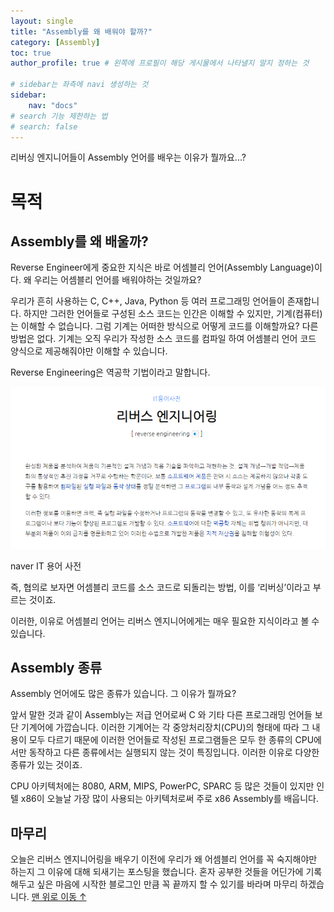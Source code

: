 ```yaml
---
layout: single
title: "Assembly를 왜 배워야 할까?"
category: [Assembly]
toc: true
author_profile: true # 왼쪽에 프로필이 해당 게시물에서 나타낼지 말지 정하는 것

# sidebar는 좌측에 navi 생성하는 것
sidebar:
    nav: "docs"
# search 기능 제한하는 법
# search: false
---
```

리버싱 엔지니어들이 Assembly 언어를 배우는 이유가 뭘까요...?
# 목적

## Assembly를 왜 배울까?

 Reverse Engineer에게 중요한 지식은 바로 어셈블리 언어(Assembly Language)이다. 왜 우리는 어셈블리 언어를 배워야하는 것일까요? 

 우리가 흔히 사용하는 C, C++, Java, Python 등 여러 프로그래밍 언어들이 존재합니다. 하지만 그러한 언어들로 구성된 소스 코드는 인간은 이해할 수 있지만, 기계(컴퓨터)는 이해할 수 없습니다. 그럼 기계는 어떠한 방식으로 어떻게 코드를 이해할까요? 다른 방법은 없다. 기계는 오직 우리가 작성한 소스 코드를 컴파일 하여 어셈블리 언어 코드 양식으로 제공해줘야만 이해할 수 있습니다. 

 Reverse Engineering은 역공학 기법이라고 말합니다. 

![naver IT 용어 사전](/images/2022-01-06-Assembly-purpose/ReverseEngineering.png)

naver IT 용어 사전

즉, 협의로 보자면 어셈블리 코드를 소스 코드로 되돌리는 방법, 이를 ‘리버싱’이라고 부르는 것이죠. 

이러한, 이유로 어셈블리 언어는 리버스 엔지니어에게는 매우 필요한 지식이라고 볼 수 있습니다. 

## Assembly 종류

 Assembly 언어에도 많은 종류가 있습니다. 그 이유가 뭘까요?

 앞서 말한 것과 같이 Assembly는 저급 언어로써 C 와 기타 다른 프로그래밍 언어들 보단 기계어에 가깝습니다. 이러한 기계어는 각 중앙처리장치(CPU)의 형태에 따라 그 내용이 모두 다르기 때문에 이러한 언어들로 작성된 프로그램들은 모두 한 종류의 CPU에서만 동작하고 다른 종류에서는 실행되지 않는 것이 특징입니다. 이러한 이유로 다양한 종류가 있는 것이죠.

 CPU 아키텍처에는 8080, ARM, MIPS, PowerPC, SPARC 등 많은 것들이 있지만 인텔 x86이 오늘날 가장 많이 사용되는 아키텍처로써 주로 x86 Assembly를 배웁니다.

## 마무리

 오늘은 리버스 엔지니어링을 배우기 이전에 우리가 왜 어셈블리 언어를 꼭 숙지해야만 하는지 그 이유에 대해 되새기는 포스팅을 했습니다. 혼자 공부한 것들을 어딘가에 기록해두고 싶은 마음에 시작한 블로그인 만큼 꼭 끝까지 할 수 있기를 바라며 마무리 하겠습니다.
 <a href="#page-title" class="back-to-top">맨 위로 이동 &uarr;</a>